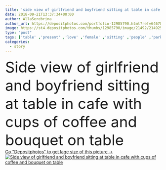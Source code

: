 ```yaml
---
title: 'side view of girlfriend and boyfriend sitting at table in cafe with cups of coffee and bouquet on table'
date: 2018-09-21T13:37:34+00:00
author: AllaSerebrina
author_url: https://depositphotos.com/portfolio-12985790.html?ref=64678756
image: https://st4.depositphotos.com/thumbs/12985790/image/21492/214925188/api_thumb_450.jpg?forcejpeg=true
type: "post"
tags: ['table' ,'present' ,'love' ,'female' ,'sitting' ,'people' ,'park' ,'outdoors' ,'caucasian' ,'flora' ,'flowers' ,'affectionate' ,'male' ,'man' ,'coffee' ,'drink' ,'date' ,'bouquet' ,'trees' ,'architecture' ,'city' ,'urban' ,'couple' ,'stylish' ,'romantic' ,'beverage' ,'cafe' ,'woman' ,'together' ,'togetherness' ,'attractive' ,'casual' ,'handsome' ,'closeness' ,'relationship' ,'weekend' ,'cups' ,'roses' ,'boyfriend' ,'girlfriend' ,'side view' ,'copy space' ,'Young Adults' ,'love story' ,'Looking At Each Other' ,'autumn outfit' ]
categories: 
  - story
---
```

<div aling="center">
            <font size="60"> Side view of girlfriend and boyfriend sitting at table in cafe with cups of coffee and bouquet on table</font>   
</div>
<div>
    <a href='https://depositphotos.com/214925188/stock-photo-side-view-girlfriend-boyfriend-sitting.html?ref=64678756' target=_blank > Go "Depositphotos" to get lage size of this picture ->
        <img href='https://depositphotos.com/214925188/stock-photo-side-view-girlfriend-boyfriend-sitting.html?ref=64678756' src='https://st4.depositphotos.com/12985790/21492/i/950/depositphotos_214925188-stock-photo-side-view-girlfriend-boyfriend-sitting.jpg?forcejpeg=true' alt='Side view of girlfriend and boyfriend sitting at table in cafe with cups of coffee and bouquet on table' >
    </a>
</div>
